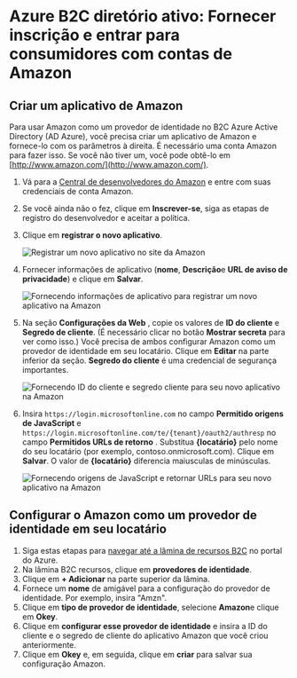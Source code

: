 <properties
    pageTitle="Azure B2C diretório ativo: Configuração Amazon | Microsoft Azure"
    description="Forneça inscrição e entrar para consumidores com contas de Amazon em seus aplicativos que são protegidos por Azure Active Directory B2C."
    services="active-directory-b2c"
    documentationCenter=""
    authors="swkrish"
    manager="mbaldwin"
    editor="bryanla"/>

<tags
    ms.service="active-directory-b2c"
    ms.workload="identity"
    ms.tgt_pltfrm="na"
    ms.devlang="na"
    ms.topic="article"
    ms.date="07/24/2016"
    ms.author="swkrish"/>

# <a name="azure-active-directory-b2c-provide-sign-up-and-sign-in-to-consumers-with-amazon-accounts"></a>Azure B2C diretório ativo: Fornecer inscrição e entrar para consumidores com contas de Amazon

## <a name="create-an-amazon-application"></a>Criar um aplicativo de Amazon

Para usar Amazon como um provedor de identidade no B2C Azure Active Directory (AD Azure), você precisa criar um aplicativo de Amazon e fornece-lo com os parâmetros à direita. É necessário uma conta Amazon para fazer isso. Se você não tiver um, você pode obtê-lo em [http://www.amazon.com/](http://www.amazon.com/).

1. Vá para a [Central de desenvolvedores do Amazon](https://login.amazon.com/) e entre com suas credenciais de conta Amazon.
2. Se você ainda não o fez, clique em **Inscrever-se**, siga as etapas de registro do desenvolvedor e aceitar a política.
3. Clique em **registrar o novo aplicativo**.

    ![Registrar um novo aplicativo no site da Amazon](./media/active-directory-b2c-setup-amzn-app/amzn-new-app.png)

4. Fornecer informações de aplicativo (**nome**, **Descrição**e **URL de aviso de privacidade**) e clique em **Salvar**.

    ![Fornecendo informações de aplicativo para registrar um novo aplicativo na Amazon](./media/active-directory-b2c-setup-amzn-app/amzn-register-app.png)

5. Na seção **Configurações da Web** , copie os valores de **ID do cliente** e **Segredo de cliente**. (É necessário clicar no botão **Mostrar secreta** para ver como isso.) Você precisa de ambos configurar Amazon como um provedor de identidade em seu locatário. Clique em **Editar** na parte inferior da seção. **Segredo do cliente** é uma credencial de segurança importantes.

    ![Fornecendo ID do cliente e segredo cliente para seu novo aplicativo na Amazon](./media/active-directory-b2c-setup-amzn-app/amzn-client-secret.png)

6. Insira `https://login.microsoftonline.com` no campo **Permitido origens de JavaScript** e `https://login.microsoftonline.com/te/{tenant}/oauth2/authresp` no campo **Permitidos URLs de retorno** . Substitua **{locatário}** pelo nome do seu locatário (por exemplo, contoso.onmicrosoft.com). Clique em **Salvar**. O valor de **{locatário}** diferencia maiusculas de minúsculas.

    ![Fornecendo origens de JavaScript e retornar URLs para seu novo aplicativo na Amazon](./media/active-directory-b2c-setup-amzn-app/amzn-urls.png)

## <a name="configure-amazon-as-an-identity-provider-in-your-tenant"></a>Configurar o Amazon como um provedor de identidade em seu locatário

1. Siga estas etapas para [navegar até a lâmina de recursos B2C](active-directory-b2c-app-registration.md#navigate-to-the-b2c-features-blade) no portal do Azure.
2. Na lâmina B2C recursos, clique em **provedores de identidade**.
3. Clique em **+ Adicionar** na parte superior da lâmina.
4. Fornece um **nome** de amigável para a configuração do provedor de identidade. Por exemplo, insira "Amzn".
5. Clique em **tipo de provedor de identidade**, selecione **Amazon**e clique em **Okey**.
6. Clique em **configurar esse provedor de identidade** e insira a ID do cliente e o segredo de cliente do aplicativo Amazon que você criou anteriormente.
7. Clique em **Okey** e, em seguida, clique em **criar** para salvar sua configuração Amazon.
